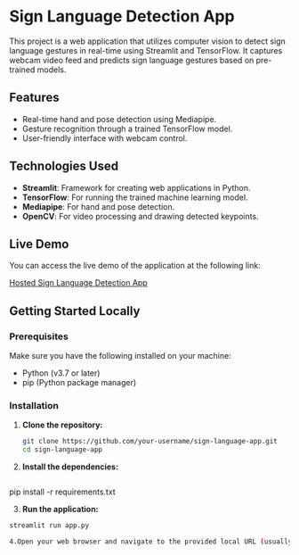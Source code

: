 # Sign Language Detection App

This project is a web application that utilizes computer vision to detect sign language gestures in real-time using Streamlit and TensorFlow. It captures webcam video feed and predicts sign language gestures based on pre-trained models.

## Features

- Real-time hand and pose detection using Mediapipe.
- Gesture recognition through a trained TensorFlow model.
- User-friendly interface with webcam control.

## Technologies Used

- **Streamlit**: Framework for creating web applications in Python.
- **TensorFlow**: For running the trained machine learning model.
- **Mediapipe**: For hand and pose detection.
- **OpenCV**: For video processing and drawing detected keypoints.

## Live Demo

You can access the live demo of the application at the following link:

[Hosted Sign Language Detection App](YOUR_HEROKU_OR_STREAMLIT_LINK)

## Getting Started Locally

### Prerequisites

Make sure you have the following installed on your machine:

- Python (v3.7 or later)
- pip (Python package manager)

### Installation

1. **Clone the repository:**

   ```bash
   git clone https://github.com/your-username/sign-language-app.git
   cd sign-language-app

2. **Install the dependencies:**
   ```bash
  pip install -r requirements.txt

3. **Run the application:**
  ```bash
  streamlit run app.py

4.Open your web browser and navigate to the provided local URL (usually http://localhost:8501) to access the application.
